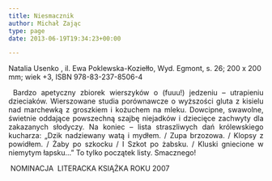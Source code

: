 ```yaml
---
title: Niesmacznik
author: Michał Zając
type: page
date: 2013-06-19T19:34:23+00:00

---
```

Natalia Usenko , il. Ewa Poklewska-Koziełło, Wyd. Egmont, s. 26; 200 x 200 mm; wiek +3, ISBN 978-83-237-8506-4

<p style="text-align: justify;">
   Bardzo apetyczny zbiorek wierszyków o (fuuu!) jedzeniu – utrapieniu dzieciaków. Wierszowane studia porównawcze o wyższości gluta z kisielu nad marchewką z groszkiem i kożuchem na mleku. Dowcipne, swawolne, świetnie oddające powszechną szajbę niejadków i dziecięce zachwyty dla zakazanych słodyczy. Na koniec – lista straszliwych dań królewskiego kucharza: „Dzik nadziewany watą i mydłem. / Zupa brzozowa. / Klopsy z powidłem. / Żaby po szkocku / I Szkot po żabsku. / Kluski gniecione w niemytym łapsku&#8230;” To tylko początek listy. Smacznego!
</p>

 NOMINACJA  LITERACKA KSIĄŻKA ROKU 2007

&nbsp;